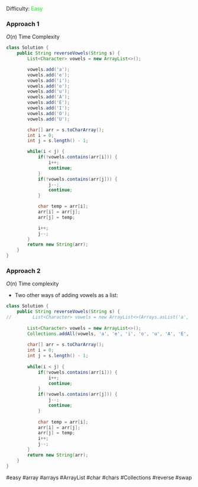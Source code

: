 Difficulty: <span style="color:rgb(0,255,0)">Easy</span>

### Approach 1
$O(n)$ Time Complexity
```java
class Solution {
	public String reverseVowels(String s) {
		List<Character> vowels = new ArrayList<>();

		vowels.add('a');
		vowels.add('e');
		vowels.add('i');
		vowels.add('o');
		vowels.add('u');
		vowels.add('A');
		vowels.add('E');
		vowels.add('I');
		vowels.add('O');
		vowels.add('U');

		char[] arr = s.toCharArray();
		int i = 0;
		int j = s.length() - 1;

		while(i < j) {
			if(!vowels.contains(arr[i])) {
				i++;
				continue;
			}
			if(!vowels.contains(arr[j])) {
				j--;
				continue;
			}

			char temp = arr[i];
			arr[i] = arr[j];
			arr[j] = temp;

			i++;
			j--;
		}
		return new String(arr);
	}
}
```

### Approach 2
$O(n)$ Time complexity
* Two other ways of adding vowels as a list:
```java
class Solution {
    public String reverseVowels(String s) {
//        List<Character> vowels = new ArrayList<>(Arrays.asList('a', 'e', 'i', 'o', 'u', 'A', 'E', 'I', 'O', 'U'));
        
        List<Character> vowels = new ArrayList<>();
        Collections.addAll(vowels, 'a', 'e', 'i', 'o', 'u', 'A', 'E', 'I')
        
        char[] arr = s.toCharArray();
        int i = 0;
        int j = s.length() - 1;
        
        while(i < j) {
            if(!vowels.contains(arr[i])) {
                i++;
                continue;
            }
            if(!vowels.contains(arr[j])) {
                j--;
                continue;
            }
            
            char temp = arr[i];
            arr[i] = arr[j];
            arr[j] = temp;
            i++;
            j--;
        }
        return new String(arr);
    }
}
```

#easy #array #arrays #ArrayList #char #chars #Collections #reverse #swap 
